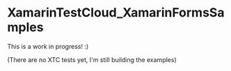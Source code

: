 # XamarinTestCloud_XamarinFormsSamples
This is a work in progress! :)

(There are no XTC tests yet, I'm still building the examples)
